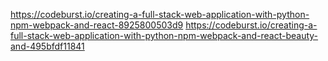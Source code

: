 https://codeburst.io/creating-a-full-stack-web-application-with-python-npm-webpack-and-react-8925800503d9
https://codeburst.io/creating-a-full-stack-web-application-with-python-npm-webpack-and-react-beauty-and-495bfdf11841